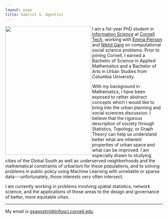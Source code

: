 ```yaml
---
layout: page
title: Gabriel S. Agostini
---
```

<img src="images/portrait.JPG" width="275" height="412.5" align="left">

I am a 1st-year PhD student in [Information Science](https://infosci.cornell.edu) at [Cornell Tech](https://tech.cornell.edu), working with [Emma Pierson](https://www.cs.cornell.edu/~emmapierson/) and [Nikhil Garg](https://gargnikhil.com) on computational social science problems. Prior to joining Cornell, I earned a Bachelor of Science in Applied Mathematics and a Bachelor of Arts in Urban Studies from Columbia University.

With my background in Mathematics, I have been exposed to rather abstract concepts which I would like to bring into the urban planning and social sciences discussion. I believe that the rigorous description of society through Statistics, Topology, or Graph Theory can help us understand better what are inherent properties of urban space and what can be improved. I am especially drawn to studying cities of the Global South as well as underserved neighborhoods and the mathematical constraints of urbanism for these populations, and to solving problems in public policy using Machine Learning with unreliable or sparse data---unfortunately, those interests very often intersect.

I am currently working in problems involving spatial statistics, network science, and the applications of these areas to the design and governance of better, more equitable cities.

---

My email is <gsagostini@infosci.cornell.edu>

